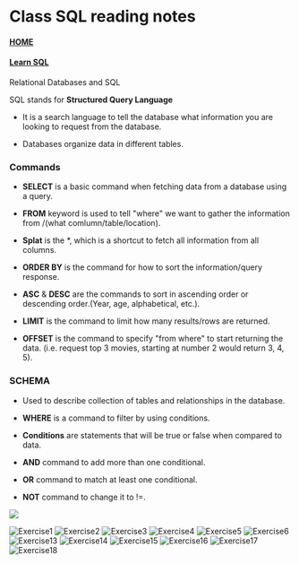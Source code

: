 # Class SQL reading notes

#### [HOME](https://cesarderio.github.io/reading-notes/)

#### [Learn SQL](https://cdn2.hubspot.net/hubfs/392937/Learn%20SQL.pdf?utm_referrer=https%3A%2F%2Flanding.chartio.com%2Fdownload-learn-sql)

Relational Databases and SQL

SQL stands for **Structured Query Language**

* It is a search language to tell the database what information you are looking to request from the database.

* Databases organize data in different tables.

### **Commands**

* **SELECT** is a basic command when fetching data from a database using a query.

* **FROM** keyword is used to tell "where" we want to gather the information from /(what comlumn/table/location).

* **Splat** is the *, which is a shortcut to fetch all information from all columns.

* **ORDER BY** is the command for how to sort the information/query response.

* **ASC** & **DESC** are the commands to sort in ascending order or descending order.(Year, age, alphabetical, etc.).

* **LIMIT** is the command to limit how many results/rows are returned.

* **OFFSET** is the command to specify "from where" to start returning the data. (i.e. request top 3 movies, starting at number 2 would return 3, 4, 5).

### SCHEMA

* Used to describe collection of tables and relationships in the database.

* **WHERE** is a command to filter by using conditions.

* **Conditions** are statements that will be true or false when compared to data.

* **AND** command to add more than one conditional.

* **OR** command to match at least one conditional.

* **NOT** command to change it to !=.

![](../img/Screenshot%202022-11-21%20at%204.26.55%20PM.png)

![Exercise1](../img/Exercise1.png)
![Exercise2](../img/Exercise2.png)
![Exercise3](../img/Exercise3.png)
![Exercise4](../img/Exercise4.png)
![Exercise5](../img/Exercise5.png)
![Exercise6](../img/Exercise6.png)
![Exercise13](../img/Exercise13.png)
![Exercise14](../img/Exercise14.png)
![Exercise15](../img/Exercise15.png)
![Exercise16](../img/Exercise16.png)
![Exercise17](../img/Exercise17.png)
![Exercise18](../img/Exercise18.png)
